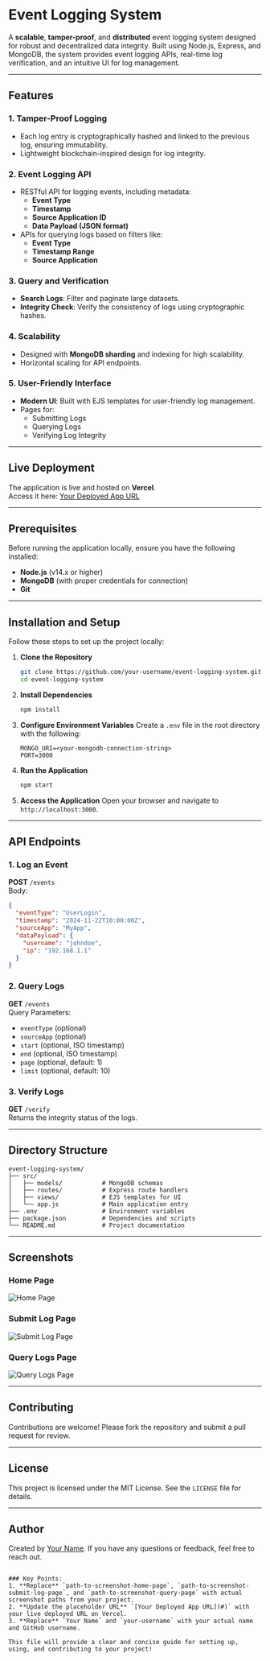# Event Logging System

A **scalable**, **tamper-proof**, and **distributed** event logging system designed for robust and decentralized data integrity. Built using Node.js, Express, and MongoDB, the system provides event logging APIs, real-time log verification, and an intuitive UI for log management.

---

## Features
### 1. Tamper-Proof Logging
- Each log entry is cryptographically hashed and linked to the previous log, ensuring immutability.
- Lightweight blockchain-inspired design for log integrity.

### 2. Event Logging API
- RESTful API for logging events, including metadata:
  - **Event Type**
  - **Timestamp**
  - **Source Application ID**
  - **Data Payload (JSON format)**
- APIs for querying logs based on filters like:
  - **Event Type**
  - **Timestamp Range**
  - **Source Application**

### 3. Query and Verification
- **Search Logs**: Filter and paginate large datasets.
- **Integrity Check**: Verify the consistency of logs using cryptographic hashes.

### 4. Scalability
- Designed with **MongoDB sharding** and indexing for high scalability.
- Horizontal scaling for API endpoints.

### 5. User-Friendly Interface
- **Modern UI**: Built with EJS templates for user-friendly log management.
- Pages for:
  - Submitting Logs
  - Querying Logs
  - Verifying Log Integrity

---

## Live Deployment
The application is live and hosted on **Vercel**.  
Access it here: [Your Deployed App URL](#)

---

## Prerequisites
Before running the application locally, ensure you have the following installed:
- **Node.js** (v14.x or higher)
- **MongoDB** (with proper credentials for connection)
- **Git**

---

## Installation and Setup
Follow these steps to set up the project locally:

1. **Clone the Repository**
   ```bash
   git clone https://github.com/your-username/event-logging-system.git
   cd event-logging-system
   ```

2. **Install Dependencies**
   ```bash
   npm install
   ```

3. **Configure Environment Variables**
   Create a `.env` file in the root directory with the following:
   ```
   MONGO_URI=<your-mongodb-connection-string>
   PORT=3000
   ```

4. **Run the Application**
   ```bash
   npm start
   ```

5. **Access the Application**
   Open your browser and navigate to `http://localhost:3000`.

---

## API Endpoints

### **1. Log an Event**
**POST** `/events`  
Body:
```json
{
  "eventType": "UserLogin",
  "timestamp": "2024-11-22T10:00:00Z",
  "sourceApp": "MyApp",
  "dataPayload": {
    "username": "johndoe",
    "ip": "192.168.1.1"
  }
}
```

### **2. Query Logs**
**GET** `/events`  
Query Parameters:
- `eventType` (optional)
- `sourceApp` (optional)
- `start` (optional, ISO timestamp)
- `end` (optional, ISO timestamp)
- `page` (optional, default: 1)
- `limit` (optional, default: 10)

### **3. Verify Logs**
**GET** `/verify`  
Returns the integrity status of the logs.

---

## Directory Structure
```
event-logging-system/
├── src/
│   ├── models/           # MongoDB schemas
│   ├── routes/           # Express route handlers
│   ├── views/            # EJS templates for UI
│   └── app.js            # Main application entry
├── .env                  # Environment variables
├── package.json          # Dependencies and scripts
└── README.md             # Project documentation
```

---

## Screenshots
### Home Page
![Home Page](path-to-screenshot-home-page)

### Submit Log Page
![Submit Log Page](path-to-screenshot-submit-log-page)

### Query Logs Page
![Query Logs Page](path-to-screenshot-query-page)

---

## Contributing
Contributions are welcome! Please fork the repository and submit a pull request for review.

---

## License
This project is licensed under the MIT License. See the `LICENSE` file for details.

---

## Author
Created by [Your Name](https://github.com/your-username). If you have any questions or feedback, feel free to reach out.
```

### Key Points:
1. **Replace** `path-to-screenshot-home-page`, `path-to-screenshot-submit-log-page`, and `path-to-screenshot-query-page` with actual screenshot paths from your project.
2. **Update the placeholder URL** `[Your Deployed App URL](#)` with your live deployed URL on Vercel.
3. **Replace** `Your Name` and `your-username` with your actual name and GitHub username.

This file will provide a clear and concise guide for setting up, using, and contributing to your project!
